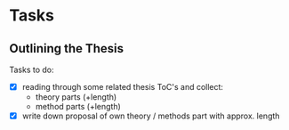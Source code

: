 # Tasks
## Outlining the Thesis

Tasks to do:
- [x] reading through some related thesis ToC's and collect:
	- theory parts (+length)
 	- method parts (+length)
- [x] write down proposal of own theory / methods part with approx. length
